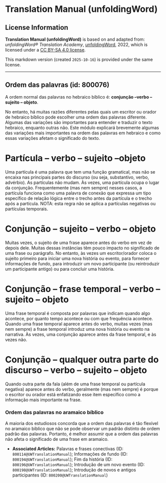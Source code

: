 # Translation Manual (unfoldingWord)

## License Information

**Translation Manual (unfoldingWord)** is based on and adapted from: _unfoldingWord® Translation Academy_, [unfoldingWord](https://unfoldingword.org/utw), 2022, which is licensed under a [CC BY-SA 4.0 license](https://creativecommons.org/licenses/by-sa/4.0/legalcode.en).

This markdown version (created `2025-10-16`) is provided under the same license.



--------------------------------

## Ordem das palavras (id: 800076)

A ordem normal das palavras no hebraico bíblico é: **conjunção –verbo – sujeito – objeto**.

No entanto, há muitas razões diferentes pelas quais um escritor ou orador de hebraico bíblico pode escolher uma ordem das palavras diferente. Algumas das variações são importantes para entender e traduzir o texto hebraico, enquanto outras não. Este módulo explicará brevemente algumas das variações mais importantes na ordem das palavras em hebraico e como essas variações afetam o significado do texto.

**Partícula** – verbo – sujeito –objeto
=======================================

Uma partícula é uma palavra que tem uma função gramatical, mas não se encaixa nas principais partes do discurso (ou seja, substantivo, verbo, advérbio). As partículas não mudam. Às vezes, uma partícula ocupa o lugar da conjunção. Frequentemente (mas nem sempre) nesses casos, a partícula funciona como uma palavra de conexão que expressa um tipo específico de relação lógica entre o trecho antes da partícula e o trecho após a partícula. NOTA: esta regra não se aplica a partículas negativas ou partículas temporais.

Conjunção – **sujeito** – verbo – objeto
========================================

Muitas vezes, o sujeito de uma frase aparece antes do verbo em vez de depois dele. Muitas dessas instâncias têm pouco impacto no significado de uma frase ou parágrafo. No entanto, às vezes um escritor/orador coloca o sujeito primeiro para iniciar uma nova história ou evento, para fornecer informações de fundo, para introduzir um novo participante (ou reintroduzir um participante antigo) ou para concluir uma história.

Conjunção – **frase temporal** – verbo – sujeito – objeto
=========================================================

Uma frase temporal é composta por palavras que indicam quando algo acontece, por quanto tempo acontece ou com que frequência acontece. Quando uma frase temporal aparece antes do verbo, muitas vezes (mas nem sempre) a frase temporal introduz uma nova história ou evento na narrativa. Às vezes, uma conjunção aparece antes da frase temporal, e às vezes não.

Conjunção – **qualquer outra parte do discurso** – verbo – sujeito – objeto
===========================================================================

Quando outra parte da fala (além de uma frase temporal ou partícula negativa) aparece antes do verbo, geralmente (mas nem sempre) é porque o escritor ou orador está enfatizando esse item específico como a informação mais importante na frase.

### Ordem das palavras no aramaico bíblico

A maioria dos estudiosos concorda que a ordem das palavras é tão flexível no aramaico bíblico que não se pode observar um padrão distinto de ordem padrão das palavras. Portanto, é melhor assumir que a ordem das palavras não afeta o significado de uma frase em aramaico.

* **Associated Articles:** Palavras e frases conectivas (ID: `800114@UWTranslationManual`); Informações de fundo (ID: `800194@UWTranslationManual`); Fim da história (ID: `800196@UWTranslationManual`); Introdução de um novo evento (ID: `800198@UWTranslationManual`); Introdução de novos e antigos participantes (ID: `800200@UWTranslationManual`)

